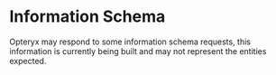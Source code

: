 # Information Schema

Opteryx may respond to some information schema requests, this information is currently being built and may not represent the entities expected.